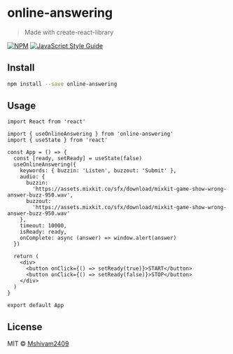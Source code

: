 # online-answering

> Made with create-react-library

[![NPM](https://img.shields.io/npm/v/online-answering.svg)](https://www.npmjs.com/package/online-answering) [![JavaScript Style Guide](https://img.shields.io/badge/code_style-standard-brightgreen.svg)](https://standardjs.com)

## Install

```bash
npm install --save online-answering
```

## Usage

```tsx
import React from 'react'

import { useOnlineAnswering } from 'online-answering'
import { useState } from 'react'

const App = () => {
  const [ready, setReady] = useState(false)
  useOnlineAnswering({
    keywords: { buzzin: 'Listen', buzzout: 'Submit' },
    audio: {
      buzzin:
        'https://assets.mixkit.co/sfx/download/mixkit-game-show-wrong-answer-buzz-950.wav',
      buzzout:
        'https://assets.mixkit.co/sfx/download/mixkit-game-show-wrong-answer-buzz-950.wav'
    },
    timeout: 10000,
    isReady: ready,
    onComplete: async (answer) => window.alert(answer)
  })

  return (
    <div>
      <button onClick={() => setReady(true)}>START</button>
      <button onClick={() => setReady(false)}>STOP</button>
    </div>
  )
}

export default App
```

## License

MIT © [Mshivam2409](https://github.com/Mshivam2409)
